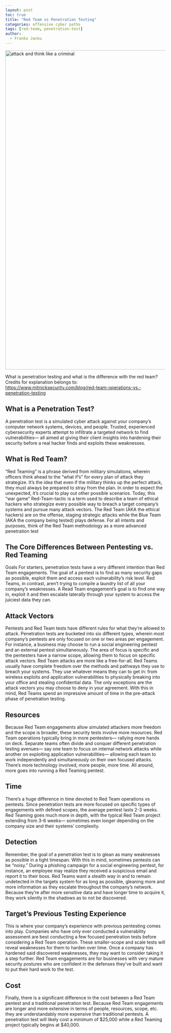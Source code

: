 ```yaml
---
layout: post
toc: true
title: "Red Team vs Penetration Testing"
categories: offensive cyber paths
tags: [red-team, penetration-test]
author:
  - Franko Janku
---
```

<img src="{{ site.baseurl }}/assets/images/attack.jpeg" alt="attack and think like a criminal" style="width:1000; height:auto;">

What is penetration testing and what is the difference with the red team?
Credits for explanation belongs to: https://www.mitnicksecurity.com/blog/red-team-operations-vs.-penetration-testing

## What is a Penetration Test?
A penetration test is a simulated cyber attack against your company’s computer network systems, devices, and people. Trusted, experienced cybersecurity experts attempt to infiltrate a targeted network to find vulnerabilities— all aimed at giving their client insights into hardening their security before a real hacker finds and exploits these weaknesses.

## What is Red Team?
“Red Teaming” is a phrase derived from military simulations, wherein officers think ahead to the “what if’s” for every plan of attack they strategize. It’s the idea that even if the military thinks up the perfect attack, they must always be prepared to stray from the plan. In order to expect the unexpected, it’s crucial to play out other possible scenarios. Today, this “war game” Red-Team-tactic is a term used to describe a team of ethical hackers who strategize every possible way to breach a target company’s systems and pursue many attack vectors. The Red Team (AKA the ethical hackers) are on the offense, staging strategic attacks while the Blue Team (AKA the company being tested) plays defense. For all intents and purposes, think of the Red Team methodology as a more advanced penetration test

## The Core Differences Between Pentesting vs. Red Teaming
Goals
For starters, penetration tests have a very different intention than Red Team engagements. The goal of a pentest is to find as many security gaps as possible, exploit them and access each vulnerability’s risk level. Red Teams, in contrast, aren’t trying to compile a laundry list of all your company’s weaknesses. A Read Team engagement’s goal is to find one way in, exploit it and then escalate laterally through your system to access the juiciest data they can.

## Attack Vectors
Pentests and Red Team tests have different rules for what they’re allowed to attack. Penetration tests are bucketed into six different types, wherein most company’s pentests are only focused on one or two areas per engagement. For instance, a business may choose to run a social engineering pentest and an external pentest simultaneously. The area of focus is specific and the pentesters have a narrow scope, allowing them to focus on specific attack vectors. Red Team attacks are more like a free-for-all. Red Teams usually have complete freedom over the methods and pathways they use to breach your systems. They use whatever means they can to get in: from wireless exploits and application vulnerabilities to physically breaking into your office and stealing confidential data. The only exceptions are the attack vectors you may choose to deny in your agreement. With this in mind, Red Teams spend an impressive amount of time in the pre-attack phase of penetration testing.

## Resources
Because Red Team engagements allow simulated attackers more freedom and the scope is broader, these security tests involve more resources. Red Team operations typically bring in more pentesters— rallying more hands on deck. Separate teams often divide and conquer different penetration testing avenues— say one team to focus on internal network attacks while another on exploiting application vulnerabilities— allowing each team to work independently and simultaneously on their own focused attacks. There’s more technology involved, more people, more time. All around, more goes into running a Red Teaming pentest.

## Time
There’s a huge difference in time devoted to Red Team operations vs pentests. Since penetration tests are more focused on specific types of engagements with defined scopes, the average pentest lasts 2-3 weeks. Red Teaming goes much more in depth, with the typical Red Team project extending from 3-6 weeks— sometimes even longer depending on the company size and their systems’ complexity.

## Detection
Remember, the goal of a penetration test is to glean as many weaknesses as possible in a tight timespan. With this in mind, sometimes pentests can be “noisy.” During a phishing campaign for a social engineering pentest, for instance, an employee may realize they received a suspicious email and report it to their boss. Red Teams want a stealth way in and to remain undetected in the targets system for as long as possible, gleaning more and more information as they escalate throughout the company’s network. Because they’re after more sensitive data and have longer time to acquire it, they work silently in the shadows as to not be discovered.

## Target’s Previous Testing Experience
This is where your company’s experience with previous pentesting comes into play. Companies who have only ever conducted a vulnerability assessment are best conducting a few focused penetration tests before considering a Red Team operation. These smaller-scope and scale tests will reveal weaknesses for them to harden over time. Once a company has hardened said discovered weaknesses, they may want to consider taking it a step further. Red Team engagements are for businesses with very mature security postures who are confident in the defenses they’ve built and want to put their hard work to the test.

## Cost
Finally, there is a significant difference in the cost between a Red Team pentest and a traditional penetration test. Because Red Team engagements are longer and more extensive in terms of people, resources, scope, etc. they are understandably more expensive than traditional pentests. A penetration test will likely cost a minimum of $25,000 while a Red Teaming project typically begins at $40,000.
